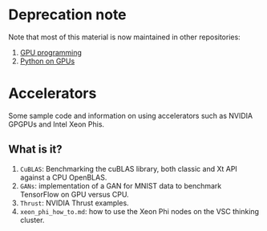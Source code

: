 # Deprecation note

Note that most of this material is now maintained in other repositories:

1. [GPU programming](https://github.com/gjbex/GPU-programming)
1. [Python on GPUs](https://github.com/gjbex/Python-on-GPUs)


# Accelerators
Some sample code and information on using accelerators such as NVIDIA GPGPUs and Intel Xeon
Phis.

## What is it?
1. `CuBLAS`: Benchmarking the cuBLAS library, both classic and Xt API
    against a CPU OpenBLAS.
1. `GANs`: implementation of a GAN for MNIST data to benchmark
    TensorFlow on GPU versus CPU.
1. `Thrust`: NVIDIA Thrust examples.
1. `xeon_phi_how_to.md`: how to use the Xeon Phi nodes on the VSC
    thinking cluster.


